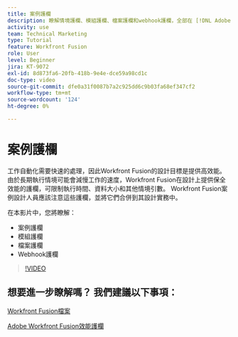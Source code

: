 ```yaml
---
title: 案例護欄
description: 瞭解情境護欄、模組護欄、檔案護欄和webhook護欄，全部在 [!DNL Adobe Workfront Fusion].
activity: use
team: Technical Marketing
type: Tutorial
feature: Workfront Fusion
role: User
level: Beginner
jira: KT-9072
exl-id: 8d873fa6-20fb-418b-9e4e-dce59a98cd1c
doc-type: video
source-git-commit: dfe0a31f0087b7a2c925dd6c9b03fa68ef347cf2
workflow-type: tm+mt
source-wordcount: '124'
ht-degree: 0%

---
```


# 案例護欄

工作自動化需要快速的處理，因此Workfront Fusion的設計目標是提供高效能。 由於長期執行情境可能會減慢工作的速度，Workfront Fusion在設計上提供保全效能的護欄，可限制執行時間、資料大小和其他情境引數。 Workfront Fusion案例設計人員應該注意這些護欄，並將它們合併到其設計實務中。

在本影片中，您將瞭解：

* 案例護欄
* 模組護欄
* 檔案護欄
* Webhook護欄

>[!VIDEO](https://video.tv.adobe.com/v/335314/?quality=12&learn=on)

## 想要進一步瞭解嗎？ 我們建議以下事項：

[Workfront Fusion檔案](https://experienceleague.adobe.com/docs/workfront/using/adobe-workfront-fusion/workfront-fusion-2.html?lang=en)

[Adobe Workfront Fusion效能護欄](https://experienceleague.adobe.com/docs/workfront/using/adobe-workfront-fusion/get-started-with-workfront-fusion/fusion-performance-guardrails.html)
